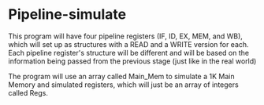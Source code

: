 # Pipeline-simulate

This program will have four pipeline registers (IF, ID, EX, MEM, and WB), which will set up as structures
with a READ and a WRITE version for each.  Each pipeline register's structure will be different and will be 
based on the information being passed from the previous stage (just like in the real world)

The program will use an array called Main_Mem to simulate a 1K Main Memory and simulated registers, which 
will just be an array of integers called Regs.
